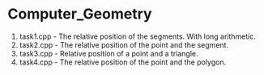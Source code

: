 # Computer_Geometry

1. task1.cpp - The relative position of the segments. With long arithmetic.
2. task2.cpp - The relative position of the point and the segment.
3. task3.cpp - Relative position of a point and a triangle.
4. task4.cpp - The relative position of the point and the polygon.
